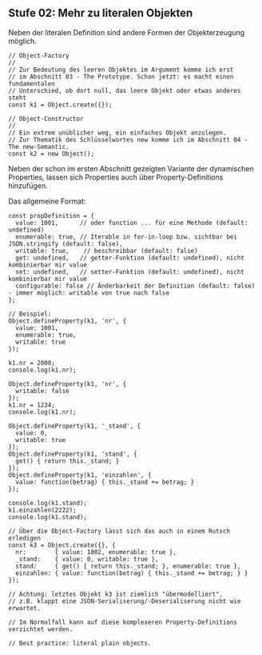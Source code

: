 ## Stufe 02: Mehr zu literalen Objekten

Neben der literalen Definition sind andere Formen der
Objekterzeugung möglich.

    // Object-Factory
    //
    // Zur Bedeutung des leeren Objektes im Argument komme ich erst
    // im Abschnitt 03 - The Prototype. Schon jetzt: es macht einen fundamentalen
    // Unterschied, ob dort null, das leere Objekt oder etwas anderes steht
    const k1 = Object.create({});

    // Object-Constructor
    //
    // Ein extrem unüblicher weg, ein einfaches Objekt anzulegen.
    // Zur Thematik des Schlüsselwortes new komme ich im Abschnitt 04 - The new-Semantic.
    const k2 = new Object();

Neben der schon im ersten Abschnitt gezeigten Variante der
dynamischen Properties, lassen sich Properties auch über
Property-Definitions hinzufügen.

Das allgemeine Format:

    const propDefinition = {
      value: 1001,      // oder function ... für eine Methode (default: undefined)
      enumerable: true, // Iterable in for-in-loop bzw. sichtbar bei JSON.stringify (default: false),
      writable: true,    // beschreibbar (default: false)
      get: undefined,   // getter-Funktion (default: undefined), nicht kombinierbar mir value
      set: undefined,   // setter-Funktion (default: undefined), nicht kombinierbar mir value
      configurable: false // Änderbarkeit der Definition (default: false) - immer möglich: writable von true nach false
    };

    // Beispiel:
    Object.defineProperty(k1, 'nr', {
      value: 1001,
      enumerable: true,
      writable: true
    });

    k1.nr = 2000;
    console.log(k1.nr);

    Object.defineProperty(k1, 'nr', {
      writable: false
    });
    k1.nr = 1234;
    console.log(k1.nr);

    Object.defineProperty(k1, '_stand', {
      value: 0,
      writable: true
    });
    Object.defineProperty(k1, 'stand', {
      get() { return this._stand; }
    });
    Object.defineProperty(k1, 'einzahlen', {
      value: function(betrag) { this._stand += betrag; }
    });

    console.log(k1.stand);
    k1.einzahlen(2222);
    console.log(k1.stand);

    // Über die Object-Factory lässt sich das auch in einem Rutsch erledigen
    const k3 = Object.create({}, {
      nr:        { value: 1002, enumerable: true },
      _stand:    { value: 0, writable: true },
      stand:     { get() { return this._stand; }, enumerable: true },
      einzahlen: { value: function(betrag) { this._stand += betrag; } }
    });

    // Achtung: letztes Objekt k3 ist ziemlich "übermodelliert",
    // z.B. klappt eine JSON-Serialiserung/-Deserialiserung nicht wie erwartet.

    // Im Normalfall kann auf diese komplexeren Property-Definitions verzichtet werden.

    // Best practice: literal plain objects.
